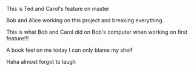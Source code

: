 This is Ted and Carol's feature on master

Bob and Alice working on this project and breaking everything. 

This is what Bob and Carol did on Bob's computer when working on first feature!!!

A book feel on me today I can only blame my shelf

Haha almost forgot to laugh

